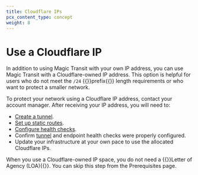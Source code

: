 ```yaml
---
title: Cloudflare IPs
pcx_content_type: concept
weight: 8
---
```


# Use a Cloudflare IP

In addition to using Magic Transit with your own IP address, you can use Magic Transit with a Cloudflare-owned IP address. This option is helpful for users who do not meet the `/24` {{<glossary-tooltip term_id="prefix">}}prefix{{</glossary-tooltip>}} length requirements or who want to protect a smaller network.

To protect your network using a Cloudflare IP address, contact your account manager. After receiving your IP address, you will need to:

- [Create a tunnel](/magic-transit/how-to/configure-tunnels/).
- [Set up static routes](/magic-transit/how-to/configure-static-routes).
- [Configure health checks](/magic-transit/how-to/run-endpoint-health-checks).
- Confirm [tunnel](/magic-transit/how-to/tunnel-health-checks/) and endpoint health checks were properly configured.
- Update your infrastructure at your own pace to use the allocated Cloudflare IPs.

When you use a Cloudflare-owned IP space, you do not need a {{<glossary-tooltip term_id="letter of agency" link="/magic-transit/prerequisites/#draft-letter-of-agency">}}Letter of Agency (LOA){{</glossary-tooltip>}}. You can skip this step from the Prerequisites page.